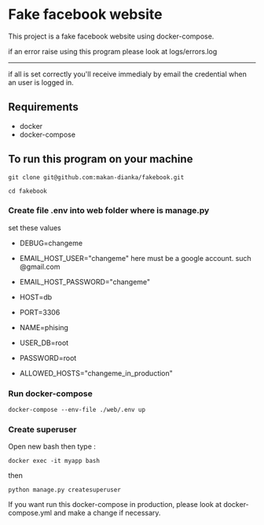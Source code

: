 # Fake facebook website
This project is a fake facebook website using docker-compose.

if an error raise using this program please look at logs/errors.log

----------------

if all is set correctly you'll receive immedialy by email the credential when an user is logged in.
## Requirements 
- docker
- docker-compose

## To run this program on your machine
```git clone git@github.com:makan-dianka/fakebook.git```

```cd fakebook```

### Create file .env into web folder where is manage.py
set these values
- DEBUG=changeme
- EMAIL_HOST_USER="changeme"   here must be a google account. such @gmail.com
- EMAIL_HOST_PASSWORD="changeme" 

- HOST=db 
- PORT=3306
- NAME=phising
- USER_DB=root
- PASSWORD=root

- ALLOWED_HOSTS="changeme_in_production"

### Run docker-compose
```docker-compose --env-file ./web/.env up```

### Create superuser
Open new bash then type :

```docker exec -it myapp bash```

then 


```python manage.py createsuperuser```

If you want run this docker-compose in production, please look at docker-compose.yml and make 
a change if necessary.


